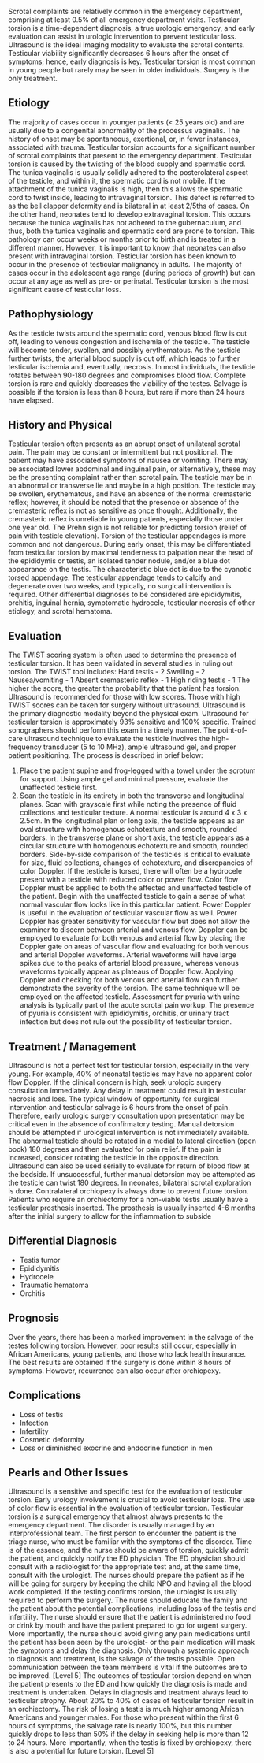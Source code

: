 Scrotal complaints are relatively common in the emergency department, comprising at least 0.5% of all emergency department visits. Testicular torsion is a time-dependent diagnosis, a true urologic emergency, and early evaluation can assist in urologic intervention to prevent testicular loss. Ultrasound is the ideal imaging modality to evaluate the scrotal contents.
Testicular viability significantly decreases 6 hours after the onset of symptoms; hence, early diagnosis is key. Testicular torsion is most common in young people but rarely may be seen in older individuals. Surgery is the only treatment.
## Etiology
The majority of cases occur in younger patients (< 25 years old) and are usually due to a congenital abnormality of the processus vaginalis. The history of onset may be spontaneous, exertional, or, in fewer instances, associated with trauma. Testicular torsion accounts for a significant number of scrotal complaints that present to the emergency department.
Testicular torsion is caused by the twisting of the blood supply and spermatic cord. The tunica vaginalis is usually solidly adhered to the posterolateral aspect of the testicle, and within it, the spermatic cord is not mobile. If the attachment of the tunica vaginalis is high, then this allows the spermatic cord to twist inside, leading to intravaginal torsion. This defect is referred to as the bell clapper deformity and is bilateral in at least 2/5ths of cases.
On the other hand, neonates tend to develop extravaginal torsion. This occurs because the tunica vaginalis has not adhered to the gubernaculum, and thus, both the tunica vaginalis and spermatic cord are prone to torsion. This pathology can occur weeks or months prior to birth and is treated in a different manner. However, it is important to know that neonates can also present with intravaginal torsion.
Testicular torsion has been known to occur in the presence of testicular malignancy in adults.
The majority of cases occur in the adolescent age range (during periods of growth) but can occur at any age as well as pre- or perinatal. Testicular torsion is the most significant cause of testicular loss.
## Pathophysiology
As the testicle twists around the spermatic cord, venous blood flow is cut off, leading to venous congestion and ischemia of the testicle. The testicle will become tender, swollen, and possibly erythematous. As the testicle further twists, the arterial blood supply is cut off, which leads to further testicular ischemia and, eventually, necrosis.
In most individuals, the testicle rotates between 90-180 degrees and compromises blood flow. Complete torsion is rare and quickly decreases the viability of the testes. Salvage is possible if the torsion is less than 8 hours, but rare if more than 24 hours have elapsed.
## History and Physical
Testicular torsion often presents as an abrupt onset of unilateral scrotal pain. The pain may be constant or intermittent but not positional. The patient may have associated symptoms of nausea or vomiting. There may be associated lower abdominal and inguinal pain, or alternatively, these may be the presenting complaint rather than scrotal pain.
The testicle may be in an abnormal or transverse lie and maybe in a high position. The testicle may be swollen, erythematous, and have an absence of the normal cremasteric reflex; however, it should be noted that the presence or absence of the cremasteric reflex is not as sensitive as once thought. Additionally, the cremasteric reflex is unreliable in young patients, especially those under one year old.
The Prehn sign is not reliable for predicting torsion (relief of pain with testicle elevation).
Torsion of the testicular appendages is more common and not dangerous. During early onset, this may be differentiated from testicular torsion by maximal tenderness to palpation near the head of the epididymis or testis, an isolated tender nodule, and/or a blue dot appearance on the testis. The characteristic blue dot is due to the cyanotic torsed appendage. The testicular appendage tends to calcify and degenerate over two weeks, and typically, no surgical intervention is required.
Other differential diagnoses to be considered are epididymitis, orchitis, inguinal hernia, symptomatic hydrocele, testicular necrosis of other etiology, and scrotal hematoma.
## Evaluation
The TWIST scoring system is often used to determine the presence of testicular torsion. It has been validated in several studies in ruling out torsion. The TWIST tool includes:
Hard testis - 2
Swelling - 2
Nausea/vomiting - 1
Absent cremasteric reflex - 1
High riding testis - 1
The higher the score, the greater the probability that the patient has torsion. Ultrasound is recommended for those with low scores. Those with high TWIST scores can be taken for surgery without ultrasound.
Ultrasound is the primary diagnostic modality beyond the physical exam. Ultrasound for testicular torsion is approximately 93% sensitive and 100% specific. Trained sonographers should perform this exam in a timely manner. The point-of-care ultrasound technique to evaluate the testicle involves the high-frequency transducer (5 to 10 MHz), ample ultrasound gel, and proper patient positioning. The process is described in brief below:
1. Place the patient supine and frog-legged with a towel under the scrotum for support. Using ample gel and minimal pressure, evaluate the unaffected testicle first.
1. Scan the testicle in its entirety in both the transverse and longitudinal planes. Scan with grayscale first while noting the presence of fluid collections and testicular texture. A normal testicular is around 4 x 3 x 2.5cm. In the longitudinal plan or long axis, the testicle appears as an oval structure with homogenous echotexture and smooth, rounded borders. In the transverse plane or short axis, the testicle appears as a circular structure with homogenous echotexture and smooth, rounded borders. Side-by-side comparison of the testicles is critical to evaluate for size, fluid collections, changes of echotexture, and discrepancies of color Doppler. If the testicle is torsed, there will often be a hydrocele present with a testicle with reduced color or power flow.
Color flow Doppler must be applied to both the affected and unaffected testicle of the patient. Begin with the unaffected testicle to gain a sense of what normal vascular flow looks like in this particular patient. Power Doppler is useful in the evaluation of testicular vascular flow as well. Power Doppler has greater sensitivity for vascular flow but does not allow the examiner to discern between arterial and venous flow.
Doppler can be employed to evaluate for both venous and arterial flow by placing the Doppler gate on areas of vascular flow and evaluating for both venous and arterial Doppler waveforms. Arterial waveforms will have large spikes due to the peaks of arterial blood pressure, whereas venous waveforms typically appear as plateaus of Doppler flow. Applying Doppler and checking for both venous and arterial flow can further demonstrate the severity of the torsion. The same technique will be employed on the affected testicle.
Assessment for pyuria with urine analysis is typically part of the acute scrotal pain workup. The presence of pyuria is consistent with epididymitis, orchitis, or urinary tract infection but does not rule out the possibility of testicular torsion.
## Treatment / Management
Ultrasound is not a perfect test for testicular torsion, especially in the very young. For example, 40% of neonatal testicles may have no apparent color flow Doppler. If the clinical concern is high, seek urologic surgery consultation immediately. Any delay in treatment could result in testicular necrosis and loss. The typical window of opportunity for surgical intervention and testicular salvage is 6 hours from the onset of pain. Therefore, early urologic surgery consultation upon presentation may be critical even in the absence of confirmatory testing.
Manual detorsion should be attempted if urological intervention is not immediately available. The abnormal testicle should be rotated in a medial to lateral direction (open book) 180 degrees and then evaluated for pain relief. If the pain is increased, consider rotating the testicle in the opposite direction. Ultrasound can also be used serially to evaluate for return of blood flow at the bedside. If unsuccessful, further manual detorsion may be attempted as the testicle can twist 180 degrees.
In neonates, bilateral scrotal exploration is done. Contralateral orchiopexy is always done to prevent future torsion. Patients who require an orchiectomy for a non-viable testis usually have a testicular prosthesis inserted. The prosthesis is usually inserted 4-6 months after the initial surgery to allow for the inflammation to subside
## Differential Diagnosis
- Testis tumor
- Epididymitis
- Hydrocele
- Traumatic hematoma
- Orchitis
## Prognosis
Over the years, there has been a marked improvement in the salvage of the testes following torsion. However, poor results still occur, especially in African Americans, young patients, and those who lack health insurance. The best results are obtained if the surgery is done within 8 hours of symptoms. However, recurrence can also occur after orchiopexy.
## Complications
- Loss of testis
- Infection
- Infertility
- Cosmetic deformity
- Loss or diminished exocrine and endocrine function in men
## Pearls and Other Issues
Ultrasound is a sensitive and specific test for the evaluation of testicular torsion. Early urology involvement is crucial to avoid testicular loss. The use of color flow is essential in the evaluation of testicular torsion.
Testicular torsion is a surgical emergency that almost always presents to the emergency department. The disorder is usually managed by an interprofessional team.
The first person to encounter the patient is the triage nurse, who must be familiar with the symptoms of the disorder. Time is of the essence, and the nurse should be aware of torsion, quickly admit the patient, and quickly notify the ED physician. The ED physician should consult with a radiologist for the appropriate test and, at the same time, consult with the urologist. The nurses should prepare the patient as if he will be going for surgery by keeping the child NPO and having all the blood work completed.
If the testing confirms torsion, the urologist is usually required to perform the surgery. The nurse should educate the family and the patient about the potential complications, including loss of the testis and infertility. The nurse should ensure that the patient is administered no food or drink by mouth and have the patient prepared to go for urgent surgery. More importantly, the nurse should avoid giving any pain medications until the patient has been seen by the urologist- or the pain medication will mask the symptoms and delay the diagnosis. Only through a systemic approach to diagnosis and treatment, is the salvage of the testis possible. Open communication between the team members is vital if the outcomes are to be improved. [Level 5]
The outcomes of testicular torsion depend on when the patient presents to the ED and how quickly the diagnosis is made and treatment is undertaken. Delays in diagnosis and treatment always lead to testicular atrophy. About 20% to 40% of cases of testicular torsion result in an orchiectomy. The risk of losing a testis is much higher among African Americans and younger males. For those who present within the first 6 hours of symptoms, the salvage rate is nearly 100%, but this number quickly drops to less than 50% if the delay in seeking help is more than 12 to 24 hours. More importantly, when the testis is fixed by orchiopexy, there is also a potential for future torsion. [Level 5]